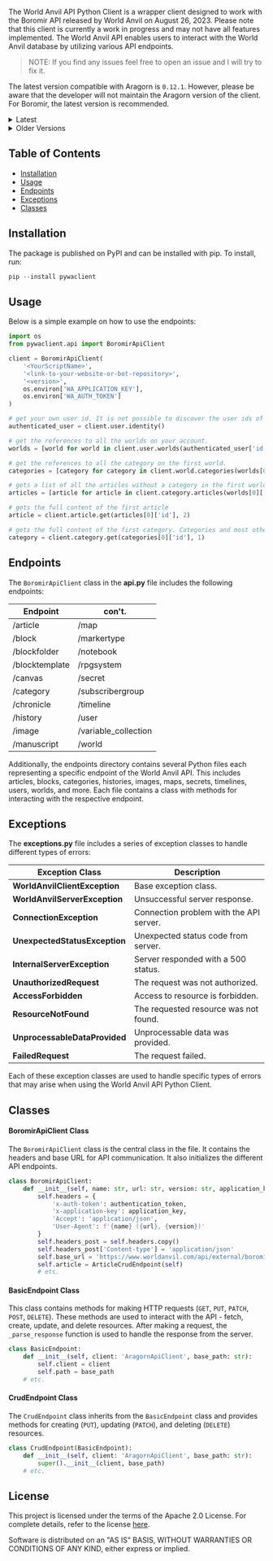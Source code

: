 The World Anvil API Python Client is a wrapper client designed to work with the Boromir API released by World Anvil on August 26, 2023. Please note that this client is currently a work in progress and may not have all features implemented. The World Anvil API enables users to interact with the World Anvil database by utilizing various API endpoints.

> NOTE: If you find any issues feel free to open an issue and I will try to fix it. 

The latest version compatible with Aragorn is `0.12.1`. However, please be aware that the developer will not maintain the Aragorn version of the client. For Boromir, the latest version is recommended.

<details>
<summary>Latest</summary>

For the latest Boromir API Documentation, please visit:

- [Boromir API Documentation](https://www.worldanvil.com/api/external/boromir/documentation) 
- [Boromir API Swagger Documentation](https://www.worldanvil.com/api/external/boromir/swagger-documentation)
</details>

<details>
<summary>Older Versions</summary>

The Aragorn API is deprecated and will be removed in the future. However, if needed, you can still access the Aragorn API Documentation here:
    
- [Aragorn API Documentation](https://www.worldanvil.com/api/aragorn/documentation)
</details>

## Table of Contents

- [Installation](#installation)
- [Usage](#usage)
- [Endpoints](#endpoints)
- [Exceptions](#exceptions)
- [Classes](#classes)

## Installation

The package is published on PyPI and can be installed with pip. To install, run:

```python
pip --install pywaclient
```

## Usage

Below is a simple example on how to use the endpoints:

```python
import os
from pywaclient.api import BoromirApiClient

client = BoromirApiClient(
    '<YourScriptName>',
    '<link-to-your-website-or-bot-repository>',
    '<version>',
    os.environ['WA_APPLICATION_KEY'],
    os.environ['WA_AUTH_TOKEN']
)

# get your own user id. It is not possible to discover the user ids of other users via the API.
authenticated_user = client.user.identity()

# get the references to all the worlds on your account.
worlds = [world for world in client.user.worlds(authenticated_user['id'])]

# get the references to all the category on the first world.
categories = [category for category in client.world.categories(worlds[0]['id'])]

# gets a list of all the articles without a category in the first world
articles = [article for article in client.category.articles(worlds[0]['id'], '-1')]

# gets the full content of the first article
article = client.article.get(articles[0]['id'], 2)

# gets the full content of the first category. Categories and most other resources do not have a granularity of 2.
category = client.category.get(categories[0]['id'], 1)
```

## Endpoints

The `BoromirApiClient` class in the **api.py** file includes the following endpoints:

| **Endpoint**   | **con't.**           |
|----------------|----------------------|
| /article       | /map                 |
| /block         | /markertype          |
| /blockfolder   | /notebook            |
| /blocktemplate | /rpgsystem           |
| /canvas        | /secret              |
| /category      | /subscribergroup     |
| /chronicle     | /timeline            |
| /history       | /user                |
| /image         | /variable_collection |
| /manuscript    | /world               |

Additionally, the endpoints directory contains several Python files each representing a specific endpoint of the World Anvil API. This includes articles, blocks, categories, histories, images, maps, secrets, timelines, users, worlds, and more. Each file contains a class with methods for interacting with the respective endpoint.

## Exceptions

The **exceptions.py** file includes a series of exception classes to handle different types of errors:

| **Exception Class**           | **Description**                         |
|-------------------------------|-----------------------------------------|
| **WorldAnvilClientException** | Base exception class.                   |
| **WorldAnvilServerException** | Unsuccessful server response.           |
| **ConnectionException**       | Connection problem with the API server. |
| **UnexpectedStatusException** | Unexpected status code from server.     |
| **InternalServerException**   | Server responded with a 500 status.     |
| **UnauthorizedRequest**       | The request was not authorized.         |
| **AccessForbidden**           | Access to resource is forbidden.        |
| **ResourceNotFound**          | The requested resource was not found.   |
| **UnprocessableDataProvided** | Unprocessable data was provided.        |
| **FailedRequest**             | The request failed.                     |

Each of these exception classes are used to handle specific types of errors that may arise when using the World Anvil API Python Client.

## Classes

#### BoromirApiClient Class

The `BoromirApiClient` class is the central class in the file. It contains the headers and base URL for API communication. It also initializes the different API endpoints.

```python
class BoromirApiClient:
    def __init__(self, name: str, url: str, version: str, application_key: str, authentication_token: str):
        self.headers = {
            'x-auth-token': authentication_token,
            'x-application-key': application_key,
            'Accept': 'application/json',
            'User-Agent': f'{name} ({url}, {version})'
        }
        self.headers_post = self.headers.copy()
        self.headers_post['Content-type'] = 'application/json'
        self.base_url = 'https://www.worldanvil.com/api/external/boromir/'
        self.article = ArticleCrudEndpoint(self)
        # etc.
```

#### BasicEndpoint Class

This class contains methods for making HTTP requests (`GET`, `PUT`, `PATCH`, `POST`, `DELETE`). These methods are used to interact with the API - fetch, create, update, and delete resources. After making a request, the `_parse_response` function is used to handle the response from the server.

```python
class BasicEndpoint:
    def __init__(self, client: 'AragornApiClient', base_path: str):
        self.client = client
        self.path = base_path
    # etc.
```

#### CrudEndpoint Class

The `CrudEndpoint` class inherits from the `BasicEndpoint` class and provides methods for creating (`PUT`), updating (`PATCH`), and deleting (`DELETE`) resources.

```python
class CrudEndpoint(BasicEndpoint):
    def __init__(self, client: 'AragornApiClient', base_path: str):
        super().__init__(client, base_path)
    # etc.
```

## License

This project is licensed under the terms of the Apache 2.0 License. For complete details, refer to the license [here](http://www.apache.org/licenses/LICENSE-2.0).

Software is distributed on an "AS IS" BASIS, WITHOUT WARRANTIES OR CONDITIONS OF ANY KIND, either express or implied.
